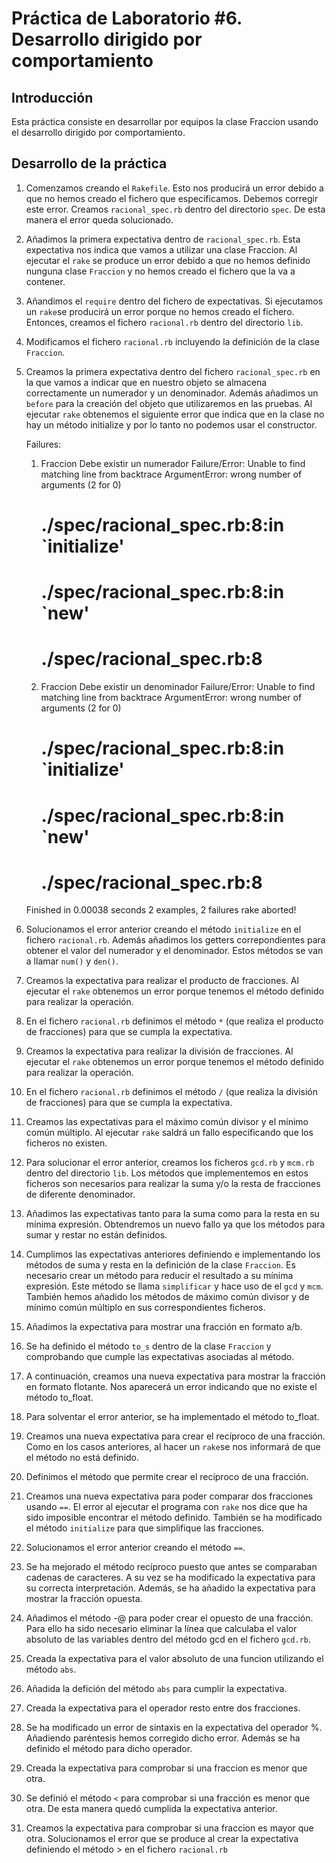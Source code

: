 Práctica de Laboratorio #6. Desarrollo dirigido por comportamiento   
================

Introducción
------------

Esta práctica consiste en desarrollar por equipos la clase Fraccion usando el desarrollo dirigido por comportamiento. 

Desarrollo de la práctica
------------

1. Comenzamos creando el `Rakefile`. Esto nos producirá un error debido a que no hemos creado el fichero que especificamos. 
Debemos corregir este error. 
Creamos `racional_spec.rb` dentro del directorio `spec`. De esta manera el error queda solucionado.  

2. Añadimos la primera expectativa dentro de `racional_spec.rb`. Esta expectativa nos indica que vamos a utilizar una clase Fraccion.
Al ejecutar el `rake` se produce un error debido a que no hemos definido nunguna clase `Fraccion` y no hemos creado el fichero que la va a contener. 

3. Añandimos el `require` dentro del fichero de expectativas. Si ejecutamos un `rake`se producirá un error porque no hemos creado el fichero. Entonces, creamos el fichero `racional.rb` dentro del directorio `lib`. 

4. Modificamos el fichero `racional.rb` incluyendo la definición de la clase `Fraccion`.

5. Creamos la primera expectativa dentro del fichero `racional_spec.rb` en la que vamos a indicar que en nuestro objeto se almacena 
correctamente un numerador y un denominador. Además añadimos un `before` para la creación del objeto que utilizaremos en las pruebas.
Al ejecutar `rake` obtenemos el siguiente error que indica que en la clase no hay un método initialize y por lo tanto no podemos usar el constructor.

	Failures:

	  1) Fraccion Debe existir un numerador
	     Failure/Error: Unable to find matching line from backtrace
	     ArgumentError:
	       wrong number of arguments (2 for 0)
	     # ./spec/racional_spec.rb:8:in `initialize'
	     # ./spec/racional_spec.rb:8:in `new'
	     # ./spec/racional_spec.rb:8

	  2) Fraccion Debe existir un denominador
	     Failure/Error: Unable to find matching line from backtrace
	     ArgumentError:
	       wrong number of arguments (2 for 0)
	     # ./spec/racional_spec.rb:8:in `initialize'
	     # ./spec/racional_spec.rb:8:in `new'
	     # ./spec/racional_spec.rb:8

	Finished in 0.00038 seconds
	2 examples, 2 failures
	rake aborted!

6. Solucionamos el error anterior creando el método `initialize` en el fichero `racional.rb`. Además añadimos los getters correpondientes para obtener el valor del numerador y el denominador. Estos métodos se van a llamar `num()` y `den()`.
7. Creamos la expectativa para realizar el producto de fracciones. Al ejecutar el `rake` obtenemos un error porque tenemos el método definido para realizar la operación. 
8. En el fichero `racional.rb` definimos el método `*` (que realiza el producto de fracciones) para que se cumpla la expectativa. 
9. Creamos la expectativa para realizar la división de fracciones. Al ejecutar el `rake` obtenemos un error porque tenemos el método definido para realizar la operación.
10. En el fichero `racional.rb` definimos el método `/` (que realiza la división de fracciones) para que se cumpla la expectativa.
11. Creamos las expectativas para el máximo común divisor y el mínimo común múltiplo. Al ejecutar `rake` saldrá un fallo especificando que los ficheros no existen.
12. Para solucionar el error anterior, creamos los ficheros `gcd.rb` y `mcm.rb` dentro del directorio `lib`. Los métodos que implementemos en estos ficheros son necesarios para realizar la suma y/o la resta de fracciones de diferente denominador.
13. Añadimos las expectativas tanto para la suma como para la resta en su mínima expresión. Obtendremos un nuevo fallo ya que los métodos para sumar y restar no están definidos.
14. Cumplimos las expectativas anteriores definiendo e implementando los métodos de suma y resta en la definición de la clase `Fraccion`. Es necesario crear un método para reducir el resultado a su mínima expresión. Este método se llama `simplificar` y hace uso de el `gcd` y `mcm`. También hemos añadido los métodos de máximo común divisor y de mínimo común múltiplo en sus correspondientes ficheros. 
15. Añadimos la expectativa para mostrar una fracción en formato a/b.
16. Se ha definido el método `to_s` dentro de la clase `Fraccion` y comprobando que cumple las expectativas asociadas al método.
17. A continuación, creamos una nueva expectativa para mostrar la fracción en formato flotante. Nos aparecerá un error indicando que no existe el método to_float.
18. Para solventar el error anterior, se ha implementado el método to_float.
19. Creamos una nueva expectativa para crear el recíproco  de una fracción. Como en los casos anteriores, al hacer un `rake`se nos informará de que el método no está definido.
20. Definimos el método que permite crear el recíproco de una fracción.
21. Creamos una nueva expectativa para poder comparar dos fracciones usando `==`. El error al ejecutar el programa con `rake` nos dice que ha sido imposible encontrar el método definido. También se ha modificado el método `initialize` para que simplifique las fracciones.
22. Solucionamos el error anterior creando el método `==`. 
23. Se ha mejorado el método recíproco puesto que antes se comparaban cadenas de caracteres. A su vez se ha modificado la expectativa para su correcta interpretación. Además, se ha añadido la expectativa para mostrar la fracción opuesta.
24. Añadimos el método -@ para poder crear el opuesto de una fracción. Para ello ha sido necesario eliminar la línea que calculaba el valor absoluto de las variables dentro del método gcd en el fichero `gcd.rb`.
25. Creada la expectativa para el valor absoluto de una funcion utilizando el método `abs`. 
26. Añadida la defición del método `abs` para cumplir la expectativa.
27. Creada la expectativa para el operador resto entre dos fracciones.
28. Se ha modificado un error de sintaxis en la expectativa del operador %. Añadiendo paréntesis hemos corregido dicho error. Además se ha definido el método para dicho operador.
29. Creada la expectativa para comprobar si una fraccion es menor que otra.
30. Se definió el método `<` para comprobar si una fracción es menor que otra. De esta manera quedó cumplida la expectativa anterior.
31. Creamos la expectativa para comprobar si una fraccion es mayor que otra. Solucionamos el error que se produce al crear la expectativa definiendo el método > en el fichero `racional.rb`
